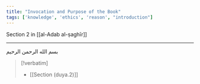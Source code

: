 ```yaml
---
title: "Invocation and Purpose of the Book"
tags: ['knowledge', 'ethics', 'reason', "introduction"]
---
```


 Section 2 in [[al-Adab al-ṣaghīr]]

---
بسم الله الرحمن الرحيم

> [!verbatim]
> - [[Section (duya.2)]]
